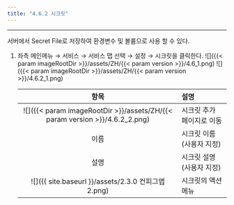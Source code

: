 ```yaml
---
title: "4.6.2 시크릿"
---
```


---
서버에서 Secret File로 저장하여 환경변수 및 볼륨으로 사용 할 수 있다.

1. 좌측 메인메뉴 → 서비스 → 서비스 맵 선택 → 설정 → 시크릿을 클릭한다.
    ![]({{< param imageRootDir >}}/assets/ZH/{{< param version >}}/4.6_1.png)
    ![]({{< param imageRootDir >}}/assets/ZH/{{< param version >}}/4.6.2_1.png)
    
    |                              **항목**                              | **설명**           |
    | :--------------------------------------------------------------: | :--------------- |
    | ![]({{< param imageRootDir >}}/assets/ZH/{{< param version >}}/4.6.2_2.png) | 시크릿 추가 페이지로 이동   |
    |                                이름                                | 시크릿 이름\(사용자 지정\) |
    |                                설명                                | 시크릿 설명\(사용자 지정\) |
    |          ![]({{ site.baseurl }}/assets/2.3.0 컨피그맵2.png)          | 시크릿의 액션 메뉴       |
